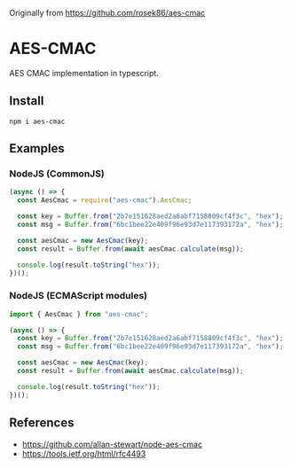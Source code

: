 Originally from https://github.com/rosek86/aes-cmac

# AES-CMAC

AES CMAC implementation in typescript.

## Install

```
npm i aes-cmac
```

## Examples

### NodeJS (CommonJS)

```typescript
(async () => {
  const AesCmac = require("aes-cmac").AesCmac;

  const key = Buffer.from("2b7e151628aed2a6abf7158809cf4f3c", "hex");
  const msg = Buffer.from("6bc1bee22e409f96e93d7e117393172a", "hex");

  const aesCmac = new AesCmac(key);
  const result = Buffer.from(await aesCmac.calculate(msg));

  console.log(result.toString("hex"));
})();
```

### NodeJS (ECMAScript modules)

```typescript
import { AesCmac } from "aes-cmac";

(async () => {
  const key = Buffer.from("2b7e151628aed2a6abf7158809cf4f3c", "hex");
  const msg = Buffer.from("6bc1bee22e409f96e93d7e117393172a", "hex");

  const aesCmac = new AesCmac(key);
  const result = Buffer.from(await aesCmac.calculate(msg));

  console.log(result.toString("hex"));
})();
```

## References

- https://github.com/allan-stewart/node-aes-cmac
- https://tools.ietf.org/html/rfc4493
